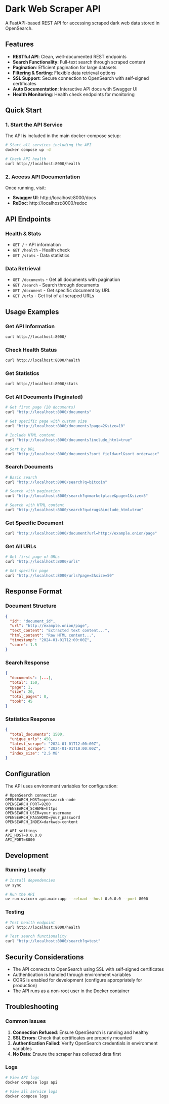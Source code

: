 # Dark Web Scraper API

A FastAPI-based REST API for accessing scraped dark web data stored in OpenSearch.

## Features

- **RESTful API**: Clean, well-documented REST endpoints
- **Search Functionality**: Full-text search through scraped content
- **Pagination**: Efficient pagination for large datasets
- **Filtering & Sorting**: Flexible data retrieval options
- **SSL Support**: Secure connection to OpenSearch with self-signed certificates
- **Auto Documentation**: Interactive API docs with Swagger UI
- **Health Monitoring**: Health check endpoints for monitoring

## Quick Start

### 1. Start the API Service

The API is included in the main docker-compose setup:

```bash
# Start all services including the API
docker compose up -d

# Check API health
curl http://localhost:8000/health
```

### 2. Access API Documentation

Once running, visit:
- **Swagger UI**: http://localhost:8000/docs
- **ReDoc**: http://localhost:8000/redoc

## API Endpoints

### Health & Stats

- `GET /` - API information
- `GET /health` - Health check
- `GET /stats` - Data statistics

### Data Retrieval

- `GET /documents` - Get all documents with pagination
- `GET /search` - Search through documents
- `GET /document` - Get specific document by URL
- `GET /urls` - Get list of all scraped URLs

## Usage Examples

### Get API Information
```bash
curl http://localhost:8000/
```

### Check Health Status
```bash
curl http://localhost:8000/health
```

### Get Statistics
```bash
curl http://localhost:8000/stats
```

### Get All Documents (Paginated)
```bash
# Get first page (20 documents)
curl "http://localhost:8000/documents"

# Get specific page with custom size
curl "http://localhost:8000/documents?page=2&size=10"

# Include HTML content
curl "http://localhost:8000/documents?include_html=true"

# Sort by URL
curl "http://localhost:8000/documents?sort_field=url&sort_order=asc"
```

### Search Documents
```bash
# Basic search
curl "http://localhost:8000/search?q=bitcoin"

# Search with pagination
curl "http://localhost:8000/search?q=marketplace&page=1&size=5"

# Search with HTML content
curl "http://localhost:8000/search?q=drugs&include_html=true"
```

### Get Specific Document
```bash
curl "http://localhost:8000/document?url=http://example.onion/page"
```

### Get All URLs
```bash
# Get first page of URLs
curl "http://localhost:8000/urls"

# Get specific page
curl "http://localhost:8000/urls?page=2&size=50"
```

## Response Format

### Document Structure
```json
{
  "id": "document_id",
  "url": "http://example.onion/page",
  "text_content": "Extracted text content...",
  "html_content": "Raw HTML content...",
  "timestamp": "2024-01-01T12:00:00Z",
  "score": 1.5
}
```

### Search Response
```json
{
  "documents": [...],
  "total": 150,
  "page": 1,
  "size": 20,
  "total_pages": 8,
  "took": 45
}
```

### Statistics Response
```json
{
  "total_documents": 1500,
  "unique_urls": 450,
  "latest_scrape": "2024-01-01T12:00:00Z",
  "oldest_scrape": "2024-01-01T10:00:00Z",
  "index_size": "2.5 MB"
}
```

## Configuration

The API uses environment variables for configuration:

```env
# OpenSearch connection
OPENSEARCH_HOST=opensearch-node
OPENSEARCH_PORT=9200
OPENSEARCH_SCHEME=https
OPENSEARCH_USER=your_username
OPENSEARCH_PASSWORD=your_password
OPENSEARCH_INDEX=darkweb-content

# API settings
API_HOST=0.0.0.0
API_PORT=8000
```

## Development

### Running Locally

```bash
# Install dependencies
uv sync

# Run the API
uv run uvicorn api.main:app --reload --host 0.0.0.0 --port 8000
```

### Testing

```bash
# Test health endpoint
curl http://localhost:8000/health

# Test search functionality
curl "http://localhost:8000/search?q=test"
```

## Security Considerations

- The API connects to OpenSearch using SSL with self-signed certificates
- Authentication is handled through environment variables
- CORS is enabled for development (configure appropriately for production)
- The API runs as a non-root user in the Docker container

## Troubleshooting

### Common Issues

1. **Connection Refused**: Ensure OpenSearch is running and healthy
2. **SSL Errors**: Check that certificates are properly mounted
3. **Authentication Failed**: Verify OpenSearch credentials in environment variables
4. **No Data**: Ensure the scraper has collected data first

### Logs

```bash
# View API logs
docker compose logs api

# View all service logs
docker compose logs
```
